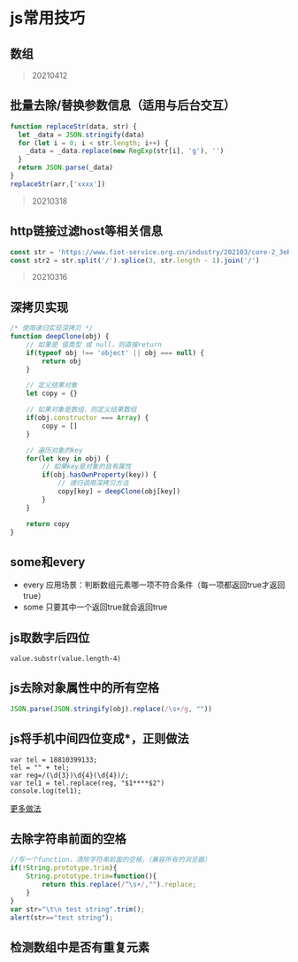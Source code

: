 # js常用技巧

## 数组








> 20210412

## 批量去除/替换参数信息（适用与后台交互）

````javascript
function replaceStr(data, str) {
  let _data = JSON.stringify(data)
  for (let i = 0; i < str.length; i++) {
    _data = _data.replace(new RegExp(str[i], 'g'), '')
  }
  return JSON.parse(_data)
}
replaceStr(arr,['xxxx'])
````
>  20210318

## http链接过滤host等相关信息

```javascript
const str = 'https://www.fiot-service.org.cn/industry/202103/core-2_3eRR6I7-1616037994738.png'
const str2 = str.split('/').splice(3, str.length - 1).join('/')
```

> 20210316

## 深拷贝实现

```javascript
/* 使用递归实现深拷贝 */
function deepClone(obj) {
    // 如果是 值类型 或 null，则直接return
    if(typeof obj !== 'object' || obj === null) {
        return obj
    }

    // 定义结果对象
    let copy = {}

    // 如果对象是数组，则定义结果数组
    if(obj.constructor === Array) {
        copy = []
    }

    // 遍历对象的key
    for(let key in obj) {
        // 如果key是对象的自有属性
        if(obj.hasOwnProperty(key)) {
            // 递归调用深拷贝方法
            copy[key] = deepClone(obj[key])
        }
    }

    return copy
}
```

## some和every

- every 应用场景：判断数组元素哪一项不符合条件（每一项都返回true才返回true）
- some 只要其中一个返回true就会返回true 

## js取数字后四位

```
value.substr(value.length-4)
```

## js去除对象属性中的所有空格

```js
JSON.parse(JSON.stringify(obj).replace(/\s+/g, ""))
```
## js将手机中间四位变成*，正则做法

```
var tel = 18810399133;
tel = "" + tel;
var reg=/(\d{3})\d{4}(\d{4})/;
var tel1 = tel.replace(reg, "$1****$2")
console.log(tel1);
```
[更多做法](http://www.cnblogs.com/chengkun101/p/7879522.html)

## 去除字符串前面的空格

```js
//写一个function，清除字符串前面的空格，（兼容所有的浏览器）
if(!String.prototype.trim){
    String.prototype.trim=function(){
        return this.replace(/^\s+/,"").replace;
    }
}
var str="\t\n test string".trim();
alert(str=="test string");
```

## 检测数组中是否有重复元素







